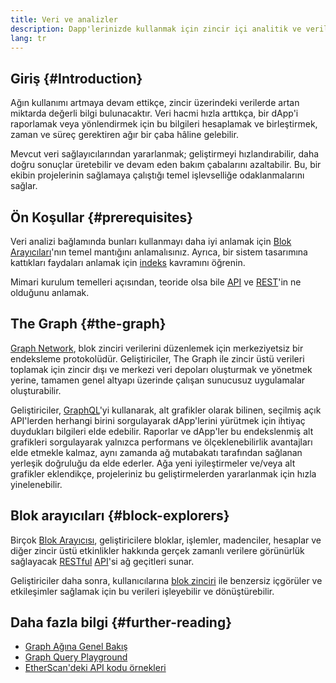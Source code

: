 ```yaml
---
title: Veri ve analizler
description: Dapp'lerinizde kullanmak için zincir içi analitik ve veriler nasıl elde edilir
lang: tr
---
```


## Giriş {#Introduction}

Ağın kullanımı artmaya devam ettikçe, zincir üzerindeki verilerde artan miktarda değerli bilgi bulunacaktır. Veri hacmi hızla arttıkça, bir dApp'i raporlamak veya yönlendirmek için bu bilgileri hesaplamak ve birleştirmek, zaman ve süreç gerektiren ağır bir çaba hâline gelebilir.

Mevcut veri sağlayıcılarından yararlanmak; geliştirmeyi hızlandırabilir, daha doğru sonuçlar üretebilir ve devam eden bakım çabalarını azaltabilir. Bu, bir ekibin projelerinin sağlamaya çalıştığı temel işlevselliğe odaklanmalarını sağlar.

## Ön Koşullar {#prerequisites}

Veri analizi bağlamında bunları kullanmayı daha iyi anlamak için [Blok Arayıcıları](/developers/docs/data-and-analytics/block-explorers/)'nın temel mantığını anlamalısınız. Ayrıca, bir sistem tasarımına kattıkları faydaları anlamak için [indeks](/glossary/#index) kavramını öğrenin.

Mimari kurulum temelleri açısından, teoride olsa bile [API](https://www.wikipedia.org/wiki/API) ve [REST](https://www.wikipedia.org/wiki/Representational_state_transfer)'in ne olduğunu anlamak.

## The Graph {#the-graph}

[Graph Network](https://thegraph.com/), blok zinciri verilerini düzenlemek için merkeziyetsiz bir endeksleme protokolüdür. Geliştiriciler, The Graph ile zincir üstü verileri toplamak için zincir dışı ve merkezi veri depoları oluşturmak ve yönetmek yerine, tamamen genel altyapı üzerinde çalışan sunucusuz uygulamalar oluşturabilir.

Geliştiriciler, [GraphQL](https://graphql.org/)'yi kullanarak, alt grafikler olarak bilinen, seçilmiş açık API'lerden herhangi birini sorgulayarak dApp'lerini yürütmek için ihtiyaç duydukları bilgileri elde edebilir. Raporlar ve dApp'ler bu endekslenmiş alt grafikleri sorgulayarak yalnızca performans ve ölçeklenebilirlik avantajları elde etmekle kalmaz, aynı zamanda ağ mutabakatı tarafından sağlanan yerleşik doğruluğu da elde ederler. Ağa yeni iyileştirmeler ve/veya alt grafikler eklendikçe, projeleriniz bu geliştirmelerden yararlanmak için hızla yinelenebilir.

## Blok arayıcıları {#block-explorers}

Birçok [Blok Arayıcısı](/developers/docs/data-and-analytics/block-explorers/), geliştiricilere bloklar, işlemler, madenciler, hesaplar ve diğer zincir üstü etkinlikler hakkında gerçek zamanlı verilere görünürlük sağlayacak [RESTful](https://www.wikipedia.org/wiki/Representational_state_transfer) [API](https://www.wikipedia.org/wiki/API)'si ağ geçitleri sunar.

Geliştiriciler daha sonra, kullanıcılarına [blok zinciri](/glossary/#blockchain) ile benzersiz içgörüler ve etkileşimler sağlamak için bu verileri işleyebilir ve dönüştürebilir.

## Daha fazla bilgi {#further-reading}

- [Graph Ağına Genel Bakış](https://thegraph.com/docs/en/about/network/)
- [Graph Query Playground](https://thegraph.com/explorer/subgraph/graphprotocol/graph-network-mainnet?version=current)
- [EtherScan'deki API kodu örnekleri](https://etherscan.io/apis#contracts)
